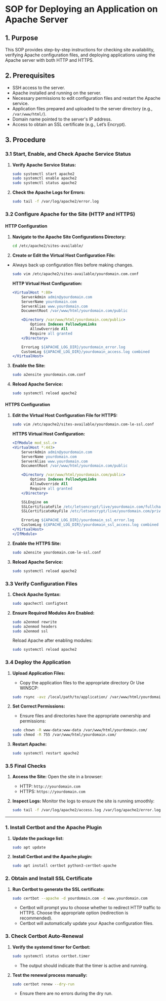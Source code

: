 # SOP for Deploying an Application on Apache Server

## 1. Purpose

This SOP provides step-by-step instructions for checking site availability, verifying Apache configuration files, and deploying applications using the Apache server with both HTTP and HTTPS.

## 2. Prerequisites

- SSH access to the server.
- Apache installed and running on the server.
- Necessary permissions to edit configuration files and restart the Apache service.
- Application files prepared and uploaded to the server directory (e.g., `/var/www/html/`).
- Domain name pointed to the server's IP address.
- Access to obtain an SSL certificate (e.g., Let’s Encrypt).

## 3. Procedure

### 3.1 Start, Enable, and Check Apache Service Status

1. **Verify Apache Service Status:**
   ```bash
   sudo systemctl start apache2
   sudo systemctl enable apache2
   sudo systemctl status apache2
   ```
2. **Check the Apache Logs for Errors:**
   ```bash
   sudo tail -f /var/log/apache2/error.log
   ```

### 3.2 Configure Apache for the Site (HTTP and HTTPS)

#### HTTP Configuration

1. **Navigate to the Apache Site Configurations Directory:**
   ```bash
   cd /etc/apache2/sites-available/
   ```
2. **Create or Edit the Virtual Host Configuration File:**
 - Always back up configuration files before making changes.

   ```bash
   sudo vim /etc/apache2/sites-available/yourdomain.com.conf
   ```
   **HTTP Virtual Host Configuration:**
   ```apache
   <VirtualHost *:80>
       ServerAdmin admin@yourdomain.com
       ServerName yourdomain.com
       ServerAlias www.yourdomain.com
       DocumentRoot /var/www/html/yourdomain.com/public

       <Directory /var/www/html/yourdomain.com/public>
           Options Indexes FollowSymLinks
           AllowOverride All
           Require all granted
       </Directory>

       ErrorLog ${APACHE_LOG_DIR}/yourdomain_error.log
       CustomLog ${APACHE_LOG_DIR}/yourdomain_access.log combined
   </VirtualHost>
   ```
3. **Enable the Site:**
   ```bash
   sudo a2ensite yourdomain.com.conf
   ```
4. **Reload Apache Service:**
   ```bash
   sudo systemctl reload apache2
   ```

#### HTTPS Configuration

1. **Edit the Virtual Host Configuration File for HTTPS:**
   ```bash
   sudo vim /etc/apache2/sites-available/yourdomain.com-le-ssl.conf
   ```
   **HTTPS Virtual Host Configuration:**
   ```apache
   <IfModule mod_ssl.c>
   <VirtualHost *:443>
       ServerAdmin admin@yourdomain.com
       ServerName yourdomain.com
       ServerAlias www.yourdomain.com
       DocumentRoot /var/www/html/yourdomain.com/public

       <Directory /var/www/html/yourdomain.com/public>
           Options Indexes FollowSymLinks
           AllowOverride All
           Require all granted
       </Directory>

       SSLEngine on
       SSLCertificateFile /etc/letsencrypt/live/yourdomain.com/fullchain.pem
       SSLCertificateKeyFile /etc/letsencrypt/live/yourdomain.com/privkey.pem

       ErrorLog ${APACHE_LOG_DIR}/yourdomain_ssl_error.log
       CustomLog ${APACHE_LOG_DIR}/yourdomain_ssl_access.log combined
   </VirtualHost>
   </IfModule>
   ```
2. **Enable the HTTPS Site:**
   ```bash
   sudo a2ensite yourdomain.com-le-ssl.conf
   ```
3. **Reload Apache Service:**
   ```bash
   sudo systemctl reload apache2
   ```

### 3.3 Verify Configuration Files

1. **Check Apache Syntax:**
   ```bash
   sudo apachectl configtest
   ```
2. **Ensure Required Modules Are Enabled:**
   ```bash
   sudo a2enmod rewrite
   sudo a2enmod headers
   sudo a2enmod ssl
   ```
   Reload Apache after enabling modules:
   ```bash
   sudo systemctl reload apache2
   ```

### 3.4 Deploy the Application

1. **Upload Application Files:**
   - Copy the application files to the appropriate directory Or Use WINSCP:
   ```bash
   sudo rsync -avz /local/path/to/application/ /var/www/html/yourdomain.com/
   ```

2. **Set Correct Permissions:**
   - Ensure files and directories have the appropriate ownership and permissions:
   ```bash
   sudo chown -R www-data:www-data /var/www/html/yourdomain.com/
   sudo chmod -R 755 /var/www/html/yourdomain.com/
   ```
4. **Restart Apache:**
   ```bash
   sudo systemctl restart apache2
   ```

### 3.5 Final Checks

1. **Access the Site:** Open the site in a browser:

   - HTTP: `http://yourdomain.com`
   - HTTPS: `https://yourdomain.com`

2. **Inspect Logs:** Monitor the logs to ensure the site is running smoothly:

   ```bash
   sudo tail -f /var/log/apache2/access.log /var/log/apache2/error.log
   ```
------------------------------------------------------------------------------------------------------------------------------------------------------------------------
### 1. Install Certbot and the Apache Plugin
1. **Update the package list:**
   ```bash
   sudo apt update
   ```
2. **Install Certbot and the Apache plugin:**
   ```bash
   sudo apt install certbot python3-certbot-apache
   ```

### 2. Obtain and Install SSL Certificate
1. **Run Certbot to generate the SSL certificate:**
   ```bash
   sudo certbot --apache -d yourdomain.com -d www.yourdomain.com
   ```
   - Certbot will prompt you to choose whether to redirect HTTP traffic to HTTPS. Choose the appropriate option (redirection is recommended).
   - Certbot will automatically update your Apache configuration files.

### 3. Check Certbot Auto-Renewal
1. **Verify the systemd timer for Certbot:**
   ```bash
   sudo systemctl status certbot.timer
   ```
   - The output should indicate that the timer is active and running.

2. **Test the renewal process manually:**
   ```bash
   sudo certbot renew --dry-run
   ```
   - Ensure there are no errors during the dry run.
